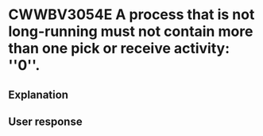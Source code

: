 # CWWBV3054E A process that is not long-running must not contain more than one pick or receive activity: ''0''.

## Explanation

## User response